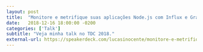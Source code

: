 ```yaml
---
layout: post
title:  "Monitore e metrifique suas aplicações Node.js com Influx e Grafana"
date:   2018-12-16 18:00:00 -0200
categories: ['Talk']
subtitle: "Veja minha talk no TDC 2018."
external-url: https://speakerdeck.com/lucasinocente/monitore-e-metrifique-suas-aplicacoes-node-dot-js-com-influx-e-grafana
---
```

